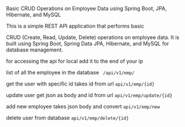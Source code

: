 Basic CRUD Operations on Employee Data using Spring Boot, JPA, Hibernate, and MySQL

This is a simple REST API application that performs basic
  
CRUD (Create, Read, Update, Delete) operations on employee data. It is built using Spring Boot, Spring Data JPA, Hibernate, and MySQL for database management.

for accessing the api for local add it to the end of your ip 
  
list of all the employee in the database
`` 
/api/v1/emp/
``

get the user with specific id takes id from url
``
api/v1/emp/{id}
``

update user get json as body and id from url
``
api/v1/emp/update/{id}
``

add new employee takes json body and convert 
``
api/v1/emp/new
``

delete user from database 
``
api/v1/emp/delete/{id}
``


